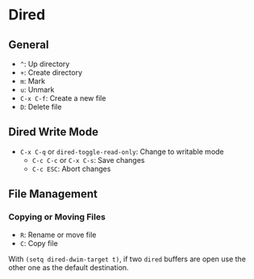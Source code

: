 # Dired

## General

* `^`: Up directory
* `+`: Create directory
* `m`: Mark
* `u`: Unmark
* `C-x C-f`: Create a new file
* `D`: Delete file

## Dired Write Mode

* `C-x C-q` or `dired-toggle-read-only`: Change to writable mode
	* `C-c C-c` or `C-x C-s`: Save changes
	* `C-c ESC`: Abort changes

## File Management

### Copying or Moving Files

- `R`: Rename or move file
- `C`: Copy file

With `(setq dired-dwim-target t)`, if two `dired` buffers are open use the other one as the default destination.
